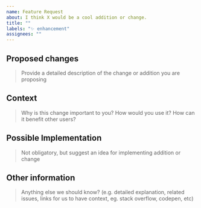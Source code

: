 ```yaml
---
name: Feature Request
about: I think X would be a cool addition or change.
title: ""
labels: "✨ enhancement"
assignees: ""
---
```


## Proposed changes

> Provide a detailed description of the change or addition you are proposing

## Context

> Why is this change important to you? How would you use it? How can it benefit other users?

## Possible Implementation

> Not obligatory, but suggest an idea for implementing addition or change

## Other information

> Anything else we should know? (e.g. detailed explanation, related issues, links for us to have context, eg. stack overflow, codepen, etc)
